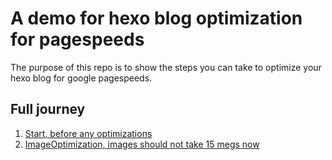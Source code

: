 # A demo for hexo blog optimization for pagespeeds

The purpose of this repo is to show the steps you can take to optimize your hexo blog for google pagespeeds.

## Full journey

1. [Start, before any optimizations](https://github.com/vkuznecovas/hexo-demo-pagespeed/releases/tag/Start)
1. [ImageOptimization, images should not take 15 megs now](https://github.com/vkuznecovas/hexo-demo-pagespeed/releases/tag/ImageOptimization)